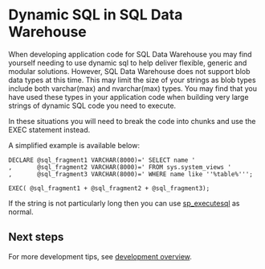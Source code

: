<properties
   pageTitle="Dynamic SQL in SQL Data Warehouse | Microsoft Azure"
   description="Tips for using dynamic SQL in Azure SQL Data Warehouse for developing solutions."
   services="sql-data-warehouse"
   documentationCenter="NA"
   authors="jrowlandjones"
   manager="barbkess"
   editor=""/>

<tags
   ms.service="sql-data-warehouse"
   ms.devlang="NA"
   ms.topic="article"
   ms.tgt_pltfrm="NA"
   ms.workload="data-services"
   ms.date="06/26/2015"
   ms.author="JRJ@BigBangData.co.uk;barbkess"/>

# Dynamic SQL in SQL Data Warehouse
When developing application code for SQL Data Warehouse you may find yourself needing to use dynamic sql to help deliver flexible, generic and modular solutions. However, SQL Data Warehouse does not support blob data types at this time. This may limit the size of your strings as blob types include both varchar(max) and nvarchar(max) types. You may find that you have used these types in your application code when building very large strings of dynamic SQL code you need to execute. 

In these situations you will need to break the code into chunks and use the EXEC statement instead. 

A simplified example is available below:

```
DECLARE @sql_fragment1 VARCHAR(8000)=' SELECT name '
,       @sql_fragment2 VARCHAR(8000)=' FROM sys.system_views '
,       @sql_fragment3 VARCHAR(8000)=' WHERE name like ''%table%''';

EXEC( @sql_fragment1 + @sql_fragment2 + @sql_fragment3);
```

If the string is not particularly long then you can use [sp_executesql][] as normal.


## Next steps
For more development tips, see [development overview][].

<!--Image references-->

<!--Article references-->
[development overview]: sql-data-warehouse-overview-develop.md

<!--MSDN references-->
[sp_executesql]: https://msdn.microsoft.com/en-us/library/ms188001.aspx

<!--Other Web references-->
